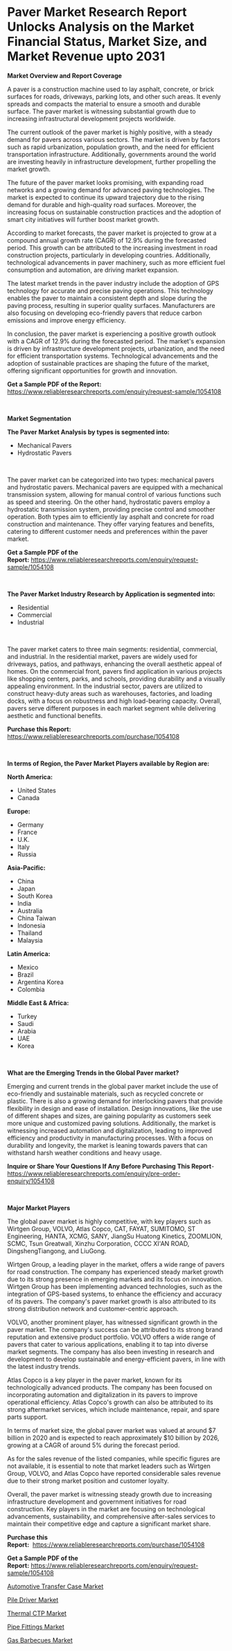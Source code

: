 <p><h1>Paver Market Research Report Unlocks Analysis on the Market Financial Status, Market Size, and Market Revenue upto 2031</h1></p><p><strong>Market Overview and Report Coverage</strong></p>
<p><p>A paver is a construction machine used to lay asphalt, concrete, or brick surfaces for roads, driveways, parking lots, and other such areas. It evenly spreads and compacts the material to ensure a smooth and durable surface. The paver market is witnessing substantial growth due to increasing infrastructural development projects worldwide.</p><p>The current outlook of the paver market is highly positive, with a steady demand for pavers across various sectors. The market is driven by factors such as rapid urbanization, population growth, and the need for efficient transportation infrastructure. Additionally, governments around the world are investing heavily in infrastructure development, further propelling the market growth.</p><p>The future of the paver market looks promising, with expanding road networks and a growing demand for advanced paving technologies. The market is expected to continue its upward trajectory due to the rising demand for durable and high-quality road surfaces. Moreover, the increasing focus on sustainable construction practices and the adoption of smart city initiatives will further boost market growth.</p><p>According to market forecasts, the paver market is projected to grow at a compound annual growth rate (CAGR) of 12.9% during the forecasted period. This growth can be attributed to the increasing investment in road construction projects, particularly in developing countries. Additionally, technological advancements in paver machinery, such as more efficient fuel consumption and automation, are driving market expansion.</p><p>The latest market trends in the paver industry include the adoption of GPS technology for accurate and precise paving operations. This technology enables the paver to maintain a consistent depth and slope during the paving process, resulting in superior quality surfaces. Manufacturers are also focusing on developing eco-friendly pavers that reduce carbon emissions and improve energy efficiency.</p><p>In conclusion, the paver market is experiencing a positive growth outlook with a CAGR of 12.9% during the forecasted period. The market's expansion is driven by infrastructure development projects, urbanization, and the need for efficient transportation systems. Technological advancements and the adoption of sustainable practices are shaping the future of the market, offering significant opportunities for growth and innovation.</p></p>
<p><strong>Get a Sample PDF of the Report:</strong> <a href="https://www.reliableresearchreports.com/enquiry/request-sample/1054108">https://www.reliableresearchreports.com/enquiry/request-sample/1054108</a></p>
<p>&nbsp;</p>
<p><strong>Market Segmentation</strong></p>
<p><strong>The Paver Market Analysis by types is segmented into:</strong></p>
<p><ul><li>Mechanical Pavers</li><li>Hydrostatic Pavers</li></ul></p>
<p>&nbsp;</p>
<p><p>The paver market can be categorized into two types: mechanical pavers and hydrostatic pavers. Mechanical pavers are equipped with a mechanical transmission system, allowing for manual control of various functions such as speed and steering. On the other hand, hydrostatic pavers employ a hydrostatic transmission system, providing precise control and smoother operation. Both types aim to efficiently lay asphalt and concrete for road construction and maintenance. They offer varying features and benefits, catering to different customer needs and preferences within the paver market.</p></p>
<p><strong>Get a Sample PDF of the Report:</strong>&nbsp;<a href="https://www.reliableresearchreports.com/enquiry/request-sample/1054108">https://www.reliableresearchreports.com/enquiry/request-sample/1054108</a></p>
<p>&nbsp;</p>
<p><strong>The Paver Market Industry Research by Application is segmented into:</strong></p>
<p><ul><li>Residential</li><li>Commercial</li><li>Industrial</li></ul></p>
<p>&nbsp;</p>
<p><p>The paver market caters to three main segments: residential, commercial, and industrial. In the residential market, pavers are widely used for driveways, patios, and pathways, enhancing the overall aesthetic appeal of homes. On the commercial front, pavers find application in various projects like shopping centers, parks, and schools, providing durability and a visually appealing environment. In the industrial sector, pavers are utilized to construct heavy-duty areas such as warehouses, factories, and loading docks, with a focus on robustness and high load-bearing capacity. Overall, pavers serve different purposes in each market segment while delivering aesthetic and functional benefits.</p></p>
<p><strong>Purchase this Report:</strong>&nbsp; <a href="https://www.reliableresearchreports.com/purchase/1054108">https://www.reliableresearchreports.com/purchase/1054108</a></p>
<p>&nbsp;</p>
<p><strong>In terms of Region, the Paver Market Players available by Region are:</strong></p>
<p>
    <p> <strong> North America: </strong>
        <ul>
            <li>United States</li>
            <li>Canada</li>
        </ul>
        </p> 
    <p> <strong> Europe: </strong>
        <ul>
            <li>Germany</li>
            <li>France</li>
            <li>U.K.</li>
            <li>Italy</li>
            <li>Russia</li>
        </ul>
        </p> 
    <p> <strong> Asia-Pacific: </strong>
        <ul>
            <li>China</li>
            <li>Japan</li>
            <li>South Korea</li>
            <li>India</li>
            <li>Australia</li>
            <li>China Taiwan</li>
            <li>Indonesia</li>
            <li>Thailand</li>
            <li>Malaysia</li>
        </ul>
        </p> 
    <p> <strong> Latin America: </strong>
        <ul>
            <li>Mexico</li>
            <li>Brazil</li>
            <li>Argentina Korea</li>
            <li>Colombia</li>
        </ul>
        </p> 
    <p> <strong> Middle East & Africa: </strong>
        <ul>
            <li>Turkey</li>
            <li>Saudi</li>
            <li>Arabia</li>
            <li>UAE</li>
            <li>Korea</li>
        </ul>
    </p>
    </p>
<p>&nbsp;</p>
<p><strong>What are the Emerging Trends in the Global Paver market?</strong></p>
<p><p>Emerging and current trends in the global paver market include the use of eco-friendly and sustainable materials, such as recycled concrete or plastic. There is also a growing demand for interlocking pavers that provide flexibility in design and ease of installation. Design innovations, like the use of different shapes and sizes, are gaining popularity as customers seek more unique and customized paving solutions. Additionally, the market is witnessing increased automation and digitalization, leading to improved efficiency and productivity in manufacturing processes. With a focus on durability and longevity, the market is leaning towards pavers that can withstand harsh weather conditions and heavy usage.</p></p>
<p><strong>Inquire or Share Your Questions If Any Before Purchasing This Report</strong>- <a href="https://www.reliableresearchreports.com/enquiry/pre-order-enquiry/1054108">https://www.reliableresearchreports.com/enquiry/pre-order-enquiry/1054108</a></p>
<p>&nbsp;</p>
<p><strong>Major Market Players</strong></p>
<p><p>The global paver market is highly competitive, with key players such as Wirtgen Group, VOLVO, Atlas Copco, CAT, FAYAT, SUMITOMO, ST Engineering, HANTA, XCMG, SANY, JiangSu Huatong Kinetics, ZOOMLION, SCMC, Tsun Greatwall, Xinzhu Corporation, CCCC XI'AN ROAD, DingshengTiangong, and LiuGong. </p><p>Wirtgen Group, a leading player in the market, offers a wide range of pavers for road construction. The company has experienced steady market growth due to its strong presence in emerging markets and its focus on innovation. Wirtgen Group has been implementing advanced technologies, such as the integration of GPS-based systems, to enhance the efficiency and accuracy of its pavers. The company's paver market growth is also attributed to its strong distribution network and customer-centric approach.</p><p>VOLVO, another prominent player, has witnessed significant growth in the paver market. The company's success can be attributed to its strong brand reputation and extensive product portfolio. VOLVO offers a wide range of pavers that cater to various applications, enabling it to tap into diverse market segments. The company has also been investing in research and development to develop sustainable and energy-efficient pavers, in line with the latest industry trends.</p><p>Atlas Copco is a key player in the paver market, known for its technologically advanced products. The company has been focused on incorporating automation and digitalization in its pavers to improve operational efficiency. Atlas Copco's growth can also be attributed to its strong aftermarket services, which include maintenance, repair, and spare parts support.</p><p>In terms of market size, the global paver market was valued at around $7 billion in 2020 and is expected to reach approximately $10 billion by 2026, growing at a CAGR of around 5% during the forecast period.</p><p>As for the sales revenue of the listed companies, while specific figures are not available, it is essential to note that market leaders such as Wirtgen Group, VOLVO, and Atlas Copco have reported considerable sales revenue due to their strong market position and customer loyalty.</p><p>Overall, the paver market is witnessing steady growth due to increasing infrastructure development and government initiatives for road construction. Key players in the market are focusing on technological advancements, sustainability, and comprehensive after-sales services to maintain their competitive edge and capture a significant market share.</p></p>
<p><strong>Purchase this Report:</strong>&nbsp;&nbsp;<a href="https://www.reliableresearchreports.com/purchase/1054108">https://www.reliableresearchreports.com/purchase/1054108</a></p>
<p></p>
<p><strong>Get a Sample PDF of the Report:</strong>&nbsp;<a href="https://www.reliableresearchreports.com/enquiry/request-sample/1054108">https://www.reliableresearchreports.com/enquiry/request-sample/1054108</a></p>
<p><p><a href="https://github.com/johnbach50/Market-Research-Report-List-1/blob/main/automotive-transfer-case-market.md">Automotive Transfer Case Market</a></p><p><a href="https://github.com/redneck06/Market-Research-Report-List-1/blob/main/pile-driver-market.md">Pile Driver Market</a></p><p><a href="https://github.com/jsmusil/Market-Research-Report-List-1/blob/main/thermal-ctp-market.md">Thermal CTP Market</a></p><p><a href="https://github.com/bobicer/Market-Research-Report-List-1/blob/main/pipe-fittings-market.md">Pipe Fittings Market</a></p><p><a href="https://github.com/kosella/Market-Research-Report-List-1/blob/main/gas-barbecues-market.md">Gas Barbecues Market</a></p></p>